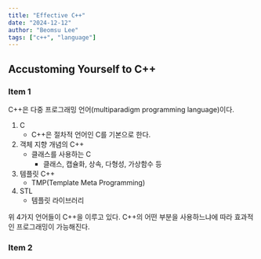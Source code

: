 ```yaml
---
title: "Effective C++"
date: "2024-12-12"
author: "Beomsu Lee"
tags: ["c++", "language"]
---
```


## Accustoming Yourself to C++

### Item 1

C++은 다중 프로그래밍 언어(multiparadigm programming language)이다.

1. C
    - C++은 절차적 언어인 C를 기본으로 한다.
2. 객체 지향 개념의 C++
    - 클래스를 사용하는 C 
        - 클래스, 캡슐화, 상속, 다형성, 가상함수 등
3. 템플릿 C++
    - TMP(Template Meta Programming)
4. STL
    - 템플릿 라이브러리

위 4가지 언어들이 C++을 이루고 있다. C++의 어떤 부분을 사용하느냐에 따라 효과적인 프로그래밍이 가능해진다.


### Item 2

